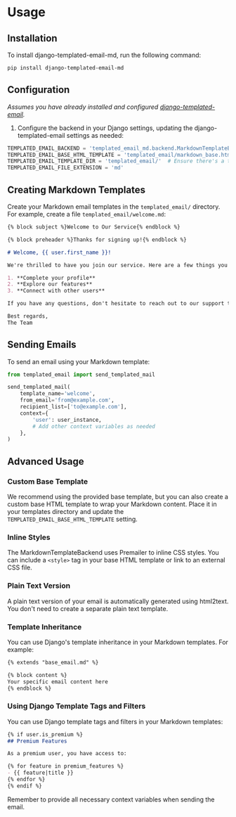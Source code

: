 # Usage

## Installation

To install django-templated-email-md, run the following command:

```bash
pip install django-templated-email-md
```

## Configuration

*Assumes you have already installed and configured [django-templated-email](https://github.com/vintasoftware/django-templated-email/).*

1. Configure the backend in your Django settings, updating the django-templated-email settings as needed:

```python
TEMPLATED_EMAIL_BACKEND = 'templated_email_md.backend.MarkdownTemplateBackend'
TEMPLATED_EMAIL_BASE_HTML_TEMPLATE = 'templated_email/markdown_base.html'
TEMPLATED_EMAIL_TEMPLATE_DIR = 'templated_email/'  # Ensure there's a trailing slash
TEMPLATED_EMAIL_FILE_EXTENSION = 'md'
```

## Creating Markdown Templates

Create your Markdown email templates in the `templated_email/` directory. For example, create a file `templated_email/welcome.md`:

```markdown
{% block subject %}Welcome to Our Service{% endblock %}

{% block preheader %}Thanks for signing up!{% endblock %}

# Welcome, {{ user.first_name }}!

We're thrilled to have you join our service. Here are a few things you can do to get started:

1. **Complete your profile**
2. **Explore our features**
3. **Connect with other users**

If you have any questions, don't hesitate to reach out to our support team.

Best regards,
The Team
```

## Sending Emails

To send an email using your Markdown template:

```python
from templated_email import send_templated_mail

send_templated_mail(
    template_name='welcome',
    from_email='from@example.com',
    recipient_list=['to@example.com'],
    context={
        'user': user_instance,
        # Add other context variables as needed
    },
)
```

## Advanced Usage

### Custom Base Template

We recommend using the provided base template, but you can also create a custom base HTML template to wrap your Markdown content. Place it in your templates directory and update the `TEMPLATED_EMAIL_BASE_HTML_TEMPLATE` setting.

### Inline Styles

The MarkdownTemplateBackend uses Premailer to inline CSS styles. You can include a `<style>` tag in your base HTML template or link to an external CSS file.

### Plain Text Version

A plain text version of your email is automatically generated using html2text. You don't need to create a separate plain text template.

### Template Inheritance

You can use Django's template inheritance in your Markdown templates. For example:

```markdown
{% extends "base_email.md" %}

{% block content %}
Your specific email content here
{% endblock %}
```

### Using Django Template Tags and Filters

You can use Django template tags and filters in your Markdown templates:

```markdown
{% if user.is_premium %}
## Premium Features

As a premium user, you have access to:

{% for feature in premium_features %}
- {{ feature|title }}
{% endfor %}
{% endif %}
```

Remember to provide all necessary context variables when sending the email.
